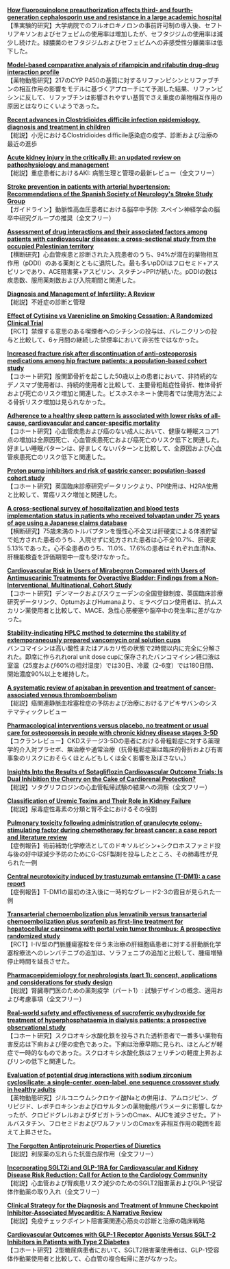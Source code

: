 [**How fluoroquinolone preauthorization affects third- and fourth-generation cephalosporin use and resistance in a large academic hospital**](https://pubmed.ncbi.nlm.nih.gov/34233769/)  
【準実験的研究】大学病院でのフルオロキノロンの事前許可制の導入後、セフトリアキソンおよびセフェピムの使用率は増加したが、セフタジジムの使用率は減少し続けた。緑膿菌のセフタジジムおよびセフェピムへの非感受性分離菌率は低下した。

[**Model-based comparative analysis of rifampicin and rifabutin drug-drug interaction profile**](https://pubmed.ncbi.nlm.nih.gov/34228545/)  
【薬物動態研究】217のCYP P450の基質に対するリファンピシンとリファブチンの相互作用の影響をモデルに基づくアプローチにて予測した結果、リファンピシンに反して、リファブチンは影響されやすい基質でさえ重度の薬物相互作用の原因とはなりにくいようであった。

[**Recent advances in Clostridioides difficile infection epidemiology, diagnosis and treatment in children**](https://pubmed.ncbi.nlm.nih.gov/34232137/)  
【総説】小児におけるClostridioides difficile感染症の疫学、診断および治療の最近の進歩

[**Acute kidney injury in the critically ill: an updated review on pathophysiology and management**](https://pubmed.ncbi.nlm.nih.gov/34213593/)  
【総説】重症患者におけるAKI: 病態生理と管理の最新レビュー（全文フリー）

[**Stroke prevention in patients with arterial hypertension: Recommendations of the Spanish Society of Neurology's Stroke Study Group**](https://pubmed.ncbi.nlm.nih.gov/34238528/)  
【ガイドライン】動脈性高血圧患者における脳卒中予防: スペイン神経学会の脳卒中研究グループの推奨（全文フリー）

[**Assessment of drug interactions and their associated factors among patients with cardiovascular diseases: a cross-sectional study from the occupied Palestinian territory**](https://pubmed.ncbi.nlm.nih.gov/34227990/)  
【横断研究】心血管疾患と診断された入院患者のうち、94%が潜在的薬物相互作用（pDDI）のある薬剤とともに退院した。最も多いpDDIはフロセミド+アスピリンであり、ACE阻害薬+アスピリン、スタチン+PPIが続いた。pDDIの数は疾患数、服用薬剤数および入院期間と関連した。

[**Diagnosis and Management of Infertility: A Review**](https://pubmed.ncbi.nlm.nih.gov/34228062/)  
【総説】不妊症の診断と管理

[**Effect of Cytisine vs Varenicline on Smoking Cessation: A Randomized Clinical Trial**](https://pubmed.ncbi.nlm.nih.gov/34228066/)  
【RCT】禁煙する意思のある喫煙者へのシチシンの投与は、バレニクリンの投与と比較して、6ヶ月間の継続した禁煙率において非劣性ではなかった。

[**Increased fracture risk after discontinuation of anti-osteoporosis medications among hip fracture patients: a population-based cohort study**](https://pubmed.ncbi.nlm.nih.gov/34237171/)  
【コホート研究】股関節骨折を起こした50歳以上の患者において、非持続的なデノスマブ使用者は、持続的使用者と比較して、主要骨粗鬆症性骨折、椎体骨折および死亡のリスク増加と関連した。ビスホスホネート使用者では使用方法による骨折リスク増加は見られなかった。

[**Adherence to a healthy sleep pattern is associated with lower risks of all-cause, cardiovascular and cancer-specific mortality**](https://pubmed.ncbi.nlm.nih.gov/34237797/)  
【コホート研究】心血管疾患および癌のない成人において、健康な睡眠スコア1点の増加は全原因死亡、心血管疾患死亡および癌死亡のリスク低下と関連した。好ましい睡眠パターンは、好ましくないパターンと比較して、全原因および心血管疾患死亡のリスク低下と関連した。

[**Proton pump inhibitors and risk of gastric cancer: population-based cohort study**](https://pubmed.ncbi.nlm.nih.gov/34226290/)  
【コホート研究】英国臨床診療研究データリンクより、PPI使用は、H2RA使用と比較して、胃癌リスク増加と関連した。

[**A cross-sectional survey of hospitalization and blood tests implementation status in patients who received tolvaptan under 75 years of age using a Japanese claims database**](https://pubmed.ncbi.nlm.nih.gov/34225550/)  
【横断研究】75歳未満のトルバプタンを慢性心不全又は肝硬変による体液貯留で処方された患者のうち、入院せずに処方された患者は心不全10.7%、肝硬変5.13%であった。心不全患者のうち、11.0%、17.6%の患者はそれぞれ血清Na、肝機能検査を評価期間中一度も受けなかった。

[**Cardiovascular Risk in Users of Mirabegron Compared with Users of Antimuscarinic Treatments for Overactive Bladder: Findings from a Non-Interventional, Multinational, Cohort Study**](https://pubmed.ncbi.nlm.nih.gov/34236595/)  
【コホート研究】デンマークおよびスウェーデンの全国登録制度、英国臨床診療研究データリンク、OptumおよびHumanaより、ミラベグロン使用者は、抗ムスカリン薬使用者と比較して、MACE、急性心筋梗塞や脳卒中の発生率に差がなかった。

[**Stability-indicating HPLC method to determine the stability of extemporaneously prepared vancomycin oral solution cups**](https://pubmed.ncbi.nlm.nih.gov/34226929/)  
バンコマイシンは高い酸性またはアルカリ性の状態で2時間以内に完全に分解された。即席に作られれoral unit dose cupに保存されたバンコマイシン経口液は室温（25度および60%の相対湿度）では30日、冷蔵（2-6度）では180日間、開始濃度90%以上を維持した。

[**A systematic review of apixaban in prevention and treatment of cancer-associated venous thromboembolism**](https://pubmed.ncbi.nlm.nih.gov/34229946/)  
【総説】癌関連静脈血栓塞栓症の予防および治療におけるアピキサバンのシステマティックレビュー

[**Pharmacological interventions versus placebo, no treatment or usual care for osteoporosis in people with chronic kidney disease stages 3-5D**](https://pubmed.ncbi.nlm.nih.gov/34231877/)  
【コクランレビュー】CKDステージ3-5Dの患者における骨粗鬆症に対する薬理学的介入対プラセボ、無治療や通常治療（抗骨粗鬆症薬は臨床的骨折および有害事象のリスクにおそらくほとんどもしくは全く影響を及ぼさない。）

[**Insights Into the Results of Sotagliflozin Cardiovascular Outcome Trials: Is Dual Inhibition the Cherry on the Cake of Cardiorenal Protection?**](https://pubmed.ncbi.nlm.nih.gov/34232488/)  
【総説】ソタグリフロジンの心血管転帰試験の結果への洞察（全文フリー）

[**Classification of Uremic Toxins and Their Role in Kidney Failure**](https://pubmed.ncbi.nlm.nih.gov/34233920/)  
【総説】尿毒症性毒素の分類と腎不全におけるその役割

[**Pulmonary toxicity following administration of granulocyte colony-stimulating factor during chemotherapy for breast cancer: a case report and literature review**](https://pubmed.ncbi.nlm.nih.gov/34232946/)  
【症例報告】術前補助化学療法としてのドキソルビシン+シクロホスファミド投与後の好中球減少予防のためにG-CSF製剤を投与したところ、その肺毒性が見られた一例

[**Central neurotoxicity induced by trastuzumab emtansine (T-DM1): a case report**](https://pubmed.ncbi.nlm.nih.gov/34232951/)  
【症例報告】T-DM1の最初の注入後に一時的なグレード2-3の霞目が見られた一例

[**Transarterial chemoembolization plus lenvatinib versus transarterial chemoembolization plus sorafenib as first-line treatment for hepatocellular carcinoma with portal vein tumor thrombus: A prospective randomized study**](https://pubmed.ncbi.nlm.nih.gov/34237154/)  
【RCT】I-IV型の門脈腫瘍塞栓を伴う未治療の肝細胞癌患者に対する肝動脈化学塞栓療法へのレンバチニブの追加は、ソラフェニブの追加と比較して、腫瘍増殖停止時間を延長させた。

[**Pharmacoepidemiology for nephrologists (part 1): concept, applications and considerations for study design**](https://pubmed.ncbi.nlm.nih.gov/34221367/)  
【総説】腎臓専門医のための薬剤疫学（パート1）: 試験デザインの概念、適用および考慮事項（全文フリー）

[**Real-world safety and effectiveness of sucroferric oxyhydroxide for treatment of hyperphosphataemia in dialysis patients: a prospective observational study**](https://pubmed.ncbi.nlm.nih.gov/34221384/)  
【コホート研究】スクロオキシ水酸化鉄を投与された透析患者で一番多い薬物有害反応は下痢および便の変色であった。下痢は治療早期に見られ、ほとんどが軽症で一時的なものであった。スクロオキシ水酸化鉄はフェリチンの軽度上昇およびリンの低下と関連した。

[**Evaluation of potential drug interactions with sodium zirconium cyclosilicate: a single-center, open-label, one sequence crossover study in healthy adults**](https://pubmed.ncbi.nlm.nih.gov/34221388/)  
【薬物動態研究】ジルコニウムシクロケイ酸Naとの併用は、アムロジピン、グリピジド、レボチロキシンおよびロサルタンの薬物動態パラメータに影響しなかったが、クロピドグレルおよびダビガトランのCmax、AUCを減少させた。アトルバスタチン、フロセミドおよびワルファリンのCmaxを非相互作用の範囲を超えて上昇させた。

[**The Forgotten Antiproteinuric Properties of Diuretics**](https://pubmed.ncbi.nlm.nih.gov/34233330/)  
【総説】利尿薬の忘れらた抗蛋白尿作用（全文フリー）

[**Incorporating SGLT2i and GLP-1RA for Cardiovascular and Kidney Disease Risk Reduction: Call for Action to the Cardiology Community**](https://pubmed.ncbi.nlm.nih.gov/34228476/)  
【総説】心血管および腎疾患リスク減少のためのSGLT2阻害薬およびGLP-1受容体作動薬の取り入れ（全文フリー）

[**Clinical Strategy for the Diagnosis and Treatment of Immune Checkpoint Inhibitor-Associated Myocarditis: A Narrative Review**](https://pubmed.ncbi.nlm.nih.gov/34232253/)  
【総説】免疫チェックポイント阻害薬関連心筋炎の診断と治療の臨床戦略

[**Cardiovascular Outcomes with GLP-1 Receptor Agonists Versus SGLT-2 Inhibitors in Patients with Type 2 Diabetes**](https://pubmed.ncbi.nlm.nih.gov/34215881/)  
【コホート研究】2型糖尿病患者において、SGLT2阻害薬使用者は、GLP-1受容体作動薬使用者と比較して、心血管の複合転帰に差がなかった。
